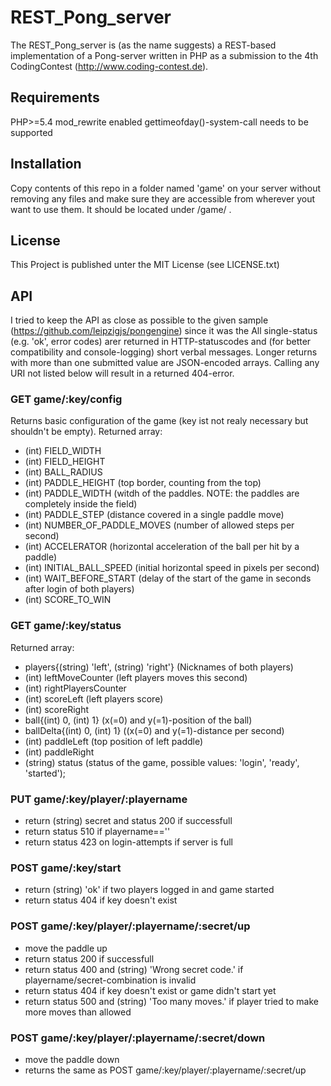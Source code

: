 REST_Pong_server
================

The REST_Pong_server is (as the name suggests) a REST-based implementation of a Pong-server written in PHP as a submission to the 4th CodingContest (http://www.coding-contest.de).

Requirements
-----------
PHP>=5.4
mod_rewrite enabled
gettimeofday()-system-call needs to be supported

Installation
------------
Copy contents of this repo in a folder named 'game' on your server without removing any files and make sure they are accessible from wherever yout want to use them. It should be located under <adress of your server>/game/ .

License
-------
This Project is published unter the MIT License (see LICENSE.txt)

API
---
I tried to keep the API as close as possible to the given sample (https://github.com/leipzigjs/pongengine) since it was the 
All single-status (e.g. 'ok', error codes) arer returned in HTTP-statuscodes and (for better compatibility and console-logging) short verbal messages. Longer returns with more than one submitted value are JSON-encoded arrays. Calling any URI not listed below will result in a returned 404-error.

### GET game/:key/config
Returns basic configuration of the game (key ist not realy necessary but shouldn't be empty).
Returned array:
* (int) FIELD_WIDTH
* (int) FIELD_HEIGHT
* (int) BALL_RADIUS
* (int) PADDLE_HEIGHT (top border, counting from the top)
* (int) PADDLE_WIDTH (witdh of the paddles. NOTE: the paddles are completely inside the field)
* (int) PADDLE_STEP (distance covered in a single paddle move)
* (int) NUMBER_OF_PADDLE_MOVES (number of allowed steps per second)
* (int) ACCELERATOR (horizontal acceleration of the ball per hit by a paddle)
* (int) INITIAL_BALL_SPEED (initial horizontal speed in pixels per second)
* (int) WAIT_BEFORE_START (delay of the start of the game in seconds after login of both players)
* (int) SCORE_TO_WIN

### GET game/:key/status
Returned array:
* players{(string) 'left', (string) 'right'} (Nicknames of both players)
* (int) leftMoveCounter (left players moves this second)
* (int) rightPlayersCounter
* (int) scoreLeft (left players score)
* (int) scoreRight
* ball{(int) 0, (int) 1} (x(=0) and y(=1)-position of the ball)
* ballDelta{(int) 0, (int) 1} ((x(=0) and y(=1)-distance per second)
* (int) paddleLeft (top position of left paddle)
* (int) paddleRight
* (string) status (status of the game, possible values: 'login', 'ready', 'started');

### PUT game/:key/player/:playername
* return (string) secret and status 200 if successfull
* return status 510 if playername==''
* return status 423 on login-attempts if server is full

### POST game/:key/start
* return (string) 'ok' if two players logged in and game started
* return status 404 if key doesn't exist

### POST game/:key/player/:playername/:secret/up
* move the paddle up
* return status 200 if successfull
* return status 400 and (string) 'Wrong secret code.' if playername/secret-combination is invalid
* return status 404 if key doesn't exist or game didn't start yet
* return status 500 and (string) 'Too many moves.' if player tried to make more moves than allowed

### POST game/:key/player/:playername/:secret/down
* move the paddle down
* returns the same as POST game/:key/player/:playername/:secret/up